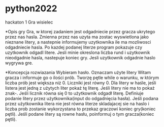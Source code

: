 # python2022
hackaton 1
Gra wisielec

*Opis gry
Gra, w ktorej zadaniem jest odgadniecie przez gracza ukrytego przez nas hasla.
Zmienna przez nas uzyta ma zostac wyswietlona jako nieznane litery, a nastepnie informujemy uzytkownika ile ma mozliwosci odgadniecie hasla.
Po kazdej podanej literze program pokazuje czy uzytkownik odgadl litere.
Jesli minie okreslona liczba rund i uzytkownik nieodgadnie hasla, nastepuje koniec gry.
Jesli uzytkownik odgadnie haslo wygrywa gre.

*Koncepcja rozwiazania
Wybieram hasło.
Oznaczam użyte litery
Witam gracza i informuje go o ilości prób.
Tworzę pętle while o warunku, w którym liczba prób jest większa niż 0.
Liczniki jest równy 0.
Dla litery w haśle, jeśli listera jest jedną z użytych liter pokaż tę literę.
Jeśli litery nie ma to pokaż znak-.
Jeśli licznik równa się 0 to użytkownik odgadł literę.
Definiuje podanie litery przez użytkownika(input do odgadnięcia hasła).
Jeśli podana przez użytkownika litera nie jest równa literze skladajacej sie na haslo i liczba prob zostanie wykorzystana to przekaz graczowi koniec gry(koniec pętli).
Jeśli podane litery są rowne hasłu, poinformuj o tym gracza(koniec pętli).








